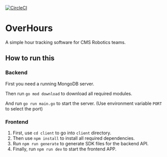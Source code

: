 [![CircleCI](https://circleci.com/gh/Team6083/OverHours.svg?style=shield)](https://circleci.com/gh/Team6083/OverHours)

# OverHours

A simple hour tracking software for CMS Robotics teams.

## How to run this

### Backend

First you need a running MongoDB server.

Then run `go mod download` to download all required modules.

And run `go run main.go` to start the server.
(Use environment variable `PORT` to select the port)

### Frontend

1. First, use `cd client` to go into `client` directory.
2. Then use `npm install` to install all required dependencies.
3. Run `npm run generate` to generate SDK files for the backend API.
4. Finally, run `npm run dev` to start the frontend APP.

